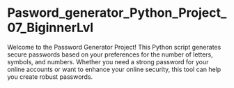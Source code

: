 # Pasword_generator_Python_Project_07_BiginnerLvl
Welcome to the Password Generator Project! This Python script generates secure passwords based on your preferences for the number of letters, symbols, and numbers. Whether you need a strong password for your online accounts or want to enhance your online security, this tool can help you create robust passwords.
